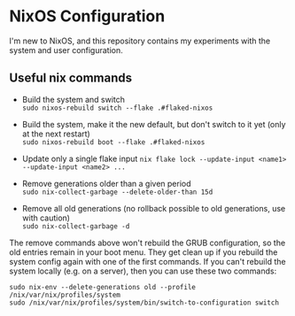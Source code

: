 # NixOS Configuration

I'm new to NixOS, and this repository contains my experiments with
the system and user configuration.

## Useful nix commands

* Build the system and switch  
  `sudo nixos-rebuild switch --flake .#flaked-nixos`

* Build the system, make it the new default, but don't switch to it
  yet (only at the next restart)  
  `sudo nixos-rebuild boot --flake .#flaked-nixos`

* Update only a single flake input
  `nix flake lock --update-input <name1> --update-input <name2> ...`

* Remove generations older than a given period  
  `sudo nix-collect-garbage --delete-older-than 15d`

* Remove all old generations (no rollback possible to old generations,
  use with caution)  
  `sudo nix-collect-garbage -d`

The remove commands above won't rebuild the GRUB configuration, so the old
entries remain in your boot menu. They get clean up if you rebuild the
system config again with one of the first commands. If you can't rebuild
the system locally (e.g. on a server), then you can use these two commands:
```
sudo nix-env --delete-generations old --profile /nix/var/nix/profiles/system
sudo /nix/var/nix/profiles/system/bin/switch-to-configuration switch
```
